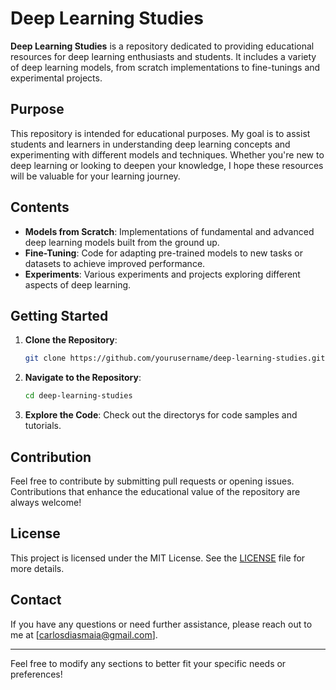 # Deep Learning Studies

**Deep Learning Studies** is a repository dedicated to providing educational resources for deep learning enthusiasts and students. It includes a variety of deep learning models, from scratch implementations to fine-tunings and experimental projects.

## Purpose

This repository is intended for educational purposes. My goal is to assist students and learners in understanding deep learning concepts and experimenting with different models and techniques. Whether you're new to deep learning or looking to deepen your knowledge, I hope these resources will be valuable for your learning journey.

## Contents

- **Models from Scratch**: Implementations of fundamental and advanced deep learning models built from the ground up.
- **Fine-Tuning**: Code for adapting pre-trained models to new tasks or datasets to achieve improved performance.
- **Experiments**: Various experiments and projects exploring different aspects of deep learning.

## Getting Started

1. **Clone the Repository**:
   ```bash
   git clone https://github.com/yourusername/deep-learning-studies.git
   ```

2. **Navigate to the Repository**:
   ```bash
   cd deep-learning-studies
   ```

3. **Explore the Code**:
   Check out the  directorys for code samples and tutorials.

## Contribution

Feel free to contribute by submitting pull requests or opening issues. Contributions that enhance the educational value of the repository are always welcome!

## License

This project is licensed under the MIT License. See the [LICENSE](LICENSE) file for more details.

## Contact

If you have any questions or need further assistance, please reach out to me at [carlosdiasmaia@gmail.com].

---

Feel free to modify any sections to better fit your specific needs or preferences!
